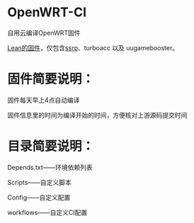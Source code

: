 # OpenWRT-CI
自用云编译OpenWRT固件

[Lean的固件](https://github.com/coolsnowwolf/lede)，仅包含[ssrp](https://github.com/fw876/helloworld)、turboacc 以及 uugamebooster。

# 固件简要说明：

固件每天早上4点自动编译

固件信息里的时间为编译开始的时间，方便核对上游源码提交时间

# 目录简要说明：

Depends.txt——环境依赖列表

Scripts——自定义脚本

Config——自定义配置

workflows——自定义CI配置
